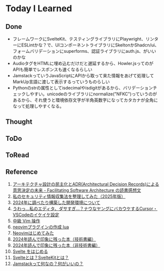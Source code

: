 # Today I Learned

## Done
- フレームワークにSvelteKit、テスティングライブラリにPlaywright、リンターにESLintかな？で、UIコンポーネントライブラリにSkeltonかShadcn/ui、フォームバリデーションにsuperforms、認証ライブラリにauth.js、がいいのかな
- AudioタグをHTMLに埋め込むだけだと遅延するから、Howler.jsってのがAPIも簡単でレスポンスも速くなるらしい
- JamstackっていうJavaScriptにAPIから取って来た情報をあげて処理してMarkUp言語に渡して表示するっていうものらしい
- Pythonのstrの属性としてisdecimalやisdigitがあるから、バリデーションチェックしやすい。unicodeのライブラリにnormalize("NFKC")っていうのがあるから、それ使うと環境依存文字が半角英数字になってカタカナが全角になって処理しやすくなる。

## Thought

## ToDo

## ToRead

## Reference
1. [アーキテクチャ設計の民主化とADR(Architectural Decision Records)による意思決定の未来 - Facilitating Software Architecture の読書感想文](https://syu-m-5151.hatenablog.com/entry/2024/12/31/232546)
2. [私のセキュリティ情報収集法を整理してみた（2025年版）](https://foxsecurity.hatenablog.com/entry/2025/01/03/090000)
3. [2024年に調べたり構築した開発環境について](https://zenn.dev/hiro345/articles/20241231_development)
4. [うわっ…私のエディタ、ダサすぎ…？ナウなヤングにバカウケするCursor・VSCodeのイケイケ設定](https://zenn.dev/aose/articles/6188f61a6a2a25)
5. [中級 Vim 操作](https://zenn.dev/vim_jp/articles/2024-06-05-vim-middle-class-features)
6. [neovimプラグインの作成 lua](https://zenn.dev/vim_jp/articles/dbafe015ce9a4e)
7. [Neovimはじめてみた](https://zenn.dev/vim_jp/articles/1b4344e41b9d5b)
8. [2024年読んで印象に残った本（技術書編）](https://blog-dry.com/entry/2025/01/02/062954)
9. [2024年読んで印象に残った本（非技術書編）](https://blog-dry.com/entry/2025/01/01/230056)
10. [Svelte をはじめる](https://developer.mozilla.org/ja/docs/Learn_web_development/Core/Frameworks_libraries/Svelte_getting_started)
11. [Svelteとは？SvelteKitとは？](https://qiita.com/ucan-lab/items/deb68f85855611bb0f9e)
12. [Jamstackって何なの？何がいいの？](https://qiita.com/ozaki25/items/4075d03278d1fb51cc37)